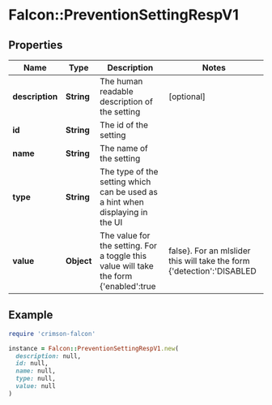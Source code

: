 # Falcon::PreventionSettingRespV1

## Properties

| Name | Type | Description | Notes |
| ---- | ---- | ----------- | ----- |
| **description** | **String** | The human readable description of the setting | [optional] |
| **id** | **String** | The id of the setting |  |
| **name** | **String** | The name of the setting |  |
| **type** | **String** | The type of the setting which can be used as a hint when displaying in the UI |  |
| **value** | **Object** | The value for the setting. For a toggle this value will take the form {&#39;enabled&#39;:true|false}. For an mlslider this will take the form {&#39;detection&#39;:&#39;DISABLED|CAUTIOUS|MODERATE|AGGRESSIVE|EXTRA_AGGRESSIVE&#39;,&#39;prevention&#39;:&#39;DISABLED|CAUTIOUS|MODERATE|AGGRESSIVE|EXTRA_AGGRESSIVE&#39;} |  |

## Example

```ruby
require 'crimson-falcon'

instance = Falcon::PreventionSettingRespV1.new(
  description: null,
  id: null,
  name: null,
  type: null,
  value: null
)
```

